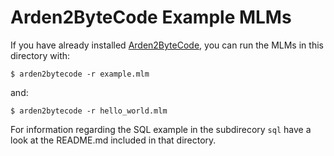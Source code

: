 Arden2ByteCode Example MLMs
===========================

If you have already installed 
[Arden2ByteCode](http://arden2bytecode.sf.net/download),
you can run the MLMs in this directory with:

    $ arden2bytecode -r example.mlm

and:

    $ arden2bytecode -r hello_world.mlm

For information regarding the SQL example in the
subdirecory `sql` have a look at the README.md
included in that directory.